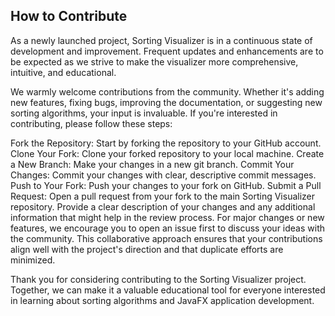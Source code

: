 ## How to Contribute
As a newly launched project, Sorting Visualizer is in a continuous state of development and improvement. Frequent updates and enhancements are to be expected as we strive to make the visualizer more comprehensive, intuitive, and educational.

We warmly welcome contributions from the community. Whether it's adding new features, fixing bugs, improving the documentation, or suggesting new sorting algorithms, your input is invaluable. If you're interested in contributing, please follow these steps:

Fork the Repository: Start by forking the repository to your GitHub account.
Clone Your Fork: Clone your forked repository to your local machine.
Create a New Branch: Make your changes in a new git branch.
Commit Your Changes: Commit your changes with clear, descriptive commit messages.
Push to Your Fork: Push your changes to your fork on GitHub.
Submit a Pull Request: Open a pull request from your fork to the main Sorting Visualizer repository. Provide a clear description of your changes and any additional information that might help in the review process.
For major changes or new features, we encourage you to open an issue first to discuss your ideas with the community. This collaborative approach ensures that your contributions align well with the project's direction and that duplicate efforts are minimized.

Thank you for considering contributing to the Sorting Visualizer project. Together, we can make it a valuable educational tool for everyone interested in learning about sorting algorithms and JavaFX application development.
